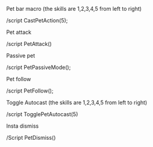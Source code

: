 Pet bar macro (the skills are 1,2,3,4,5 from left to right)

/script CastPetAction(5);

 

Pet attack

/script PetAttack()

 

Passive pet

/script PetPassiveMode();

 

Pet follow

/script PetFollow();

 

Toggle Autocast (the skills are 1,2,3,4,5 from left to right)

/script TogglePetAutocast(5)

 

Insta dismiss

/Script PetDismiss()